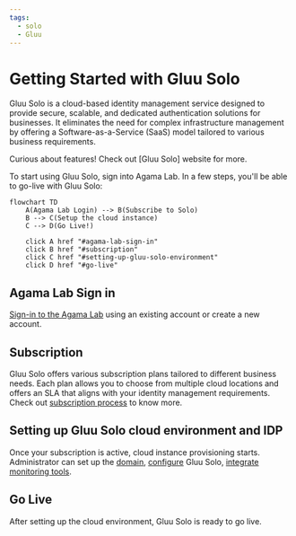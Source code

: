 ```yaml
---
tags:
  - solo
  - Gluu
---
```


# Getting Started with Gluu Solo

Gluu Solo is a cloud-based identity management service designed to provide secure, scalable, 
and dedicated authentication solutions for businesses. It eliminates the need for complex 
infrastructure management by offering a Software-as-a-Service (SaaS) model tailored to various 
business requirements.

Curious about features! Check out [Gluu Solo] website for more. 

To start using Gluu Solo, sign into Agama Lab. In a few steps, you'll be able to go-live with Gluu Solo:

```mermaid
flowchart TD
    A(Agama Lab Login) --> B(Subscribe to Solo)  
    B --> C(Setup the cloud instance)
    C --> D(Go Live!)   

    click A href "#agama-lab-sign-in"
    click B href "#subscription"
    click C href "#setting-up-gluu-solo-environment"
    click D href "#go-live"
```

## Agama Lab Sign in

[Sign-in to the Agama Lab](https://gluu.org/agama-lab/) using an existing account or create a new account.

## Subscription

Gluu Solo offers various subscription plans tailored to different business needs. 
Each plan allows you to choose from multiple cloud locations and offers an SLA that 
aligns with your identity management requirements.
Check out [subscription process](./solo-subscription.md) to know more. 


## Setting up Gluu Solo cloud environment and IDP

Once your subscription is active, cloud instance provisioning starts. Administrator can set up the [domain](./solo-administration-guide.md#using-a-custom-domain), [configure](./solo-administration-guide.md#terraform-configuration) Gluu Solo, [integrate monitoring tools](./solo-administration-guide.md#monitoring-and-logging).

## Go Live

After setting up the cloud environment, Gluu Solo is ready to go live.
